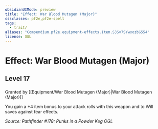 ```yaml
---
obsidianUIMode: preview
title: "Effect: War Blood Mutagen (Major)"
cssclasses: pf2e,pf2e-spell
tags:
  - trait/
aliases: "Compendium.pf2e.equipment-effects.Item.S3Sv7SYwxozbG554"
license: OGL
---
```

# Effect: War Blood Mutagen (Major)
## Level 17
### 






Granted by [[Equipment/War Blood Mutagen (Major)|War Blood Mutagen (Major)]]

You gain a +4 item bonus to your attack rolls with this weapon and to Will saves against fear effects.

*Source: Pathfinder #178: Punks in a Powder Keg*
*OGL*